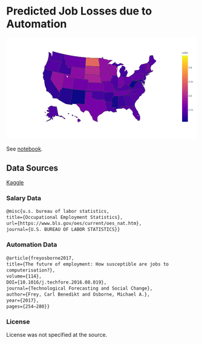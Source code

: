 # Predicted Job Losses due to Automation

![state-by-state plot](./data/result_plot.png)

See [notebook](<./src/Predicted US Job Losses Due to Automation.ipynb>).

## Data Sources

[Kaggle](https://www.kaggle.com/andrewmvd/occupation-salary-and-likelihood-of-automation)

### Salary Data

```
@misc{u.s. bureau of labor statistics,
title={Occupational Employment Statistics},
url={https://www.bls.gov/oes/current/oes_nat.htm},
journal={U.S. BUREAU OF LABOR STATISTICS}}
```

### Automation Data

```
@article{freyosborne2017,
title={The future of employment: How susceptible are jobs to computerisation?},
volume={114},
DOI={10.1016/j.techfore.2016.08.019},
journal={Technological Forecasting and Social Change},
author={Frey, Carl Benedikt and Osborne, Michael A.},
year={2017},
pages={254–280}}
```

### License

License was not specified at the source.
